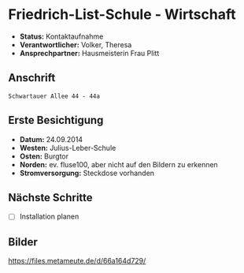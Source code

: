 # Friedrich-List-Schule - Wirtschaft

* **Status:** Kontaktaufnahme
* **Verantwortlicher:** Volker, Theresa
* **Ansprechpartner:** Hausmeisterin Frau Plitt

## Anschrift

    Schwartauer Allee 44 - 44a

## Erste Besichtigung

* **Datum:** 24.09.2014
* **Westen:** Julius-Leber-Schule
* **Osten:** Burgtor
* **Norden:** ev. fluse100, aber nicht auf den Bildern zu erkennen
* **Stromversorgung:** Steckdose vorhanden

## Nächste Schritte

- [ ] Installation planen

## Bilder

https://files.metameute.de/d/66a164d729/